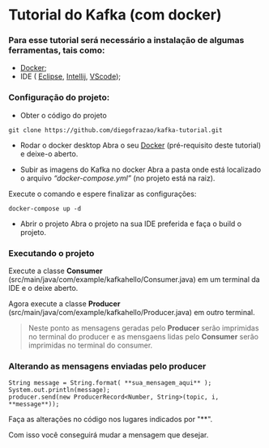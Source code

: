 # Tutorial do Kafka (com docker)

### Para esse tutorial será necessário a instalação de algumas ferramentas, tais como:
- [Docker](https://docs.docker.com/get-docker/);
- IDE (
    [Eclipse](https://www.eclipse.org/downloads/), 
    [Intellij](https://www.jetbrains.com/pt-br/idea/download/#section=windows), 
    [VScode](https://code.visualstudio.com/download));

### Configuração do projeto:

- Obter o código do projeto

```shell
git clone https://github.com/diegofrazao/kafka-tutorial.git
```

- Rodar o docker desktop
Abra o seu [Docker](https://docs.docker.com/get-docker/) (pré-requisito deste tutorial) e deixe-o aberto.

- Subir as imagens do Kafka no docker
Abra a pasta onde está localizado o arquivo *“docker-compose.yml”* (no projeto está na raiz).

Execute o comando e espere finalizar as configurações:
```shell
docker-compose up -d
```

- Abrir o projeto
Abra o projeto na sua IDE preferida e faça o build o projeto.

### Executando o projeto

Execute a classe **Consumer** (src/main/java/com/example/kafkahello/Consumer.java) em um terminal da IDE e o deixe aberto.

Agora execute a classe **Producer** (src/main/java/com/example/kafkahello/Producer.java) em outro terminal.

> Neste ponto as mensagens geradas pelo **Producer** serão imprimidas no terminal do producer e as mensgaens lidas pelo **Consumer** serão imprimidas no terminal do consumer.

### Alterando as mensagens enviadas pelo producer

```
String message = String.format( **sua_mensagem_aqui** );
System.out.println(message);
producer.send(new ProducerRecord<Number, String>(topic, i, **message**));
```

Faça as alterações no código nos lugares indicados por "**".

Com isso você conseguirá mudar a mensagem que desejar.
